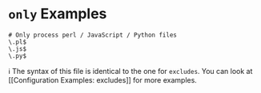 # `only` Examples

```
# Only process perl / JavaScript / Python files
\.pl$
\.js$
\.py$
```

ℹ️ The syntax of this file is identical to the one for `excludes`.
You can look at [[Configuration Examples: excludes]] for more examples.